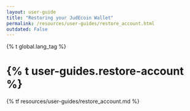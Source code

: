 ```yaml
---
layout: user-guide
title: "Restoring your JudEcoin Wallet"
permalink: /resources/user-guides/restore_account.html
outdated: False
---
```


{% t global.lang_tag %}
<h1>{% t user-guides.restore-account %}</h1>
{% tf resources/user-guides/restore_account.md %}
